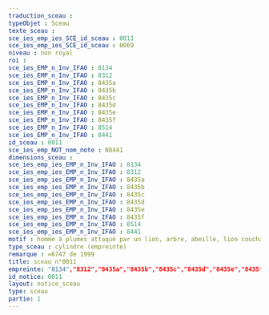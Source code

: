```yaml
---
traduction_sceau : 
typeObjet : Sceau
texte_sceau : 
sce_ies_emp_ies_SCE_id_sceau : 0011
sce_ies_emp_ies_SCE_id_sceau : 0069
niveau : non royal
roi : 
sce_ies_EMP_n_Inv_IFAO : 8134
sce_ies_EMP_n_Inv_IFAO : 8312
sce_ies_EMP_n_Inv_IFAO : 8435a
sce_ies_EMP_n_Inv_IFAO : 8435b
sce_ies_EMP_n_Inv_IFAO : 8435c
sce_ies_EMP_n_Inv_IFAO : 8435d
sce_ies_EMP_n_Inv_IFAO : 8435e
sce_ies_EMP_n_Inv_IFAO : 8435f
sce_ies_EMP_n_Inv_IFAO : 8514
sce_ies_EMP_n_Inv_IFAO : 8441
id_sceau : 0011
sce_ies_emp_NOT_nom_note : N8441
dimensions_sceau : 
sce_ies_emp_ies_EMP_n_Inv_IFAO : 8134
sce_ies_emp_ies_EMP_n_Inv_IFAO : 8312
sce_ies_emp_ies_EMP_n_Inv_IFAO : 8435a
sce_ies_emp_ies_EMP_n_Inv_IFAO : 8435b
sce_ies_emp_ies_EMP_n_Inv_IFAO : 8435c
sce_ies_emp_ies_EMP_n_Inv_IFAO : 8435d
sce_ies_emp_ies_EMP_n_Inv_IFAO : 8435e
sce_ies_emp_ies_EMP_n_Inv_IFAO : 8435f
sce_ies_emp_ies_EMP_n_Inv_IFAO : 8514
sce_ies_emp_ies_EMP_n_Inv_IFAO : 8441
motif : homme à plumes attaqué par un lion, arbre, abeille, lion couchant,…
type_sceau : cylindre (empreinte)
remarque : =6747 de 1999
title: sceau n°0011
empreinte: "8134","8312","8435a","8435b","8435c","8435d","8435e","8435f","8514","8441"
id_notice: 0011
layout: notice_sceau
type: sceau
partie: 1
---
```

